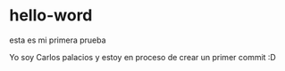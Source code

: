 # hello-word
esta es mi primera prueba

Yo soy Carlos palacios y estoy en proceso de crear un primer commit
 :D
 

